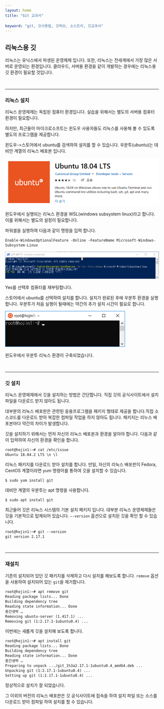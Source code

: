 ```yaml
---
layout: home
title: "Git 교과서"

keyword: "git, 깃사용법, 깃허브, 소스트리, 깃교과서"
---
```

## 리눅스용 깃
리눅스는 유닉스에서 파생된 운영체제 입니다. 또한, 리눅스는 전세계에서 가장 많은 서버로 운영되는 환경입니다. 클라우드, 서버용 환경을 같이 개발하는 경우에는 리눅스용 깃 환경이 필요할 것입니다.  

<br>
<hr>

### 리눅스 설치
리눅스 운영체제는 독립된 컴퓨터 환경입니다. 실습을 위해서는 별도의 서버용 컴퓨터 환경이 필요합니다.  

하지만, 최근들어 마이크로소프트는 윈도우 사용자들도 리눅스를 사용해 볼 수 있도록 별도의 프로그램을 제공합니다.  

윈도우->스토어에서 ubuntu를 검색하여 설치를 할 수 있습니다. 우분투(ubuntu)는 데비안 계열의 리눅스 배포본 입니다.  

![](./img/linux01.png) 

윈도우에서 실행되는 리눅스 환경을 WSL(windows subsystem linux)라고 합니다. 이를 위해서는 별도의 설정이 필요합니다.  

파워셀을 실행하여 다음과 같이 명령을 입력 합니다.  

```
Enable-WindowsOptionalFeature -Online -FeatureName Microsoft-Windows-Subsystem-Linux
```

![](./img/linux02.png)  

Yes를 선택후 컴퓨터를 재부팅합니다.  

스토어에서 ubuntu를 선택하여 설치를 합니다. 설치가 완료된 후에 우분투 환경을 실행합니다. 우분투가 처음 실행이 될때에는 약간의 추가 설치 시간이 필요로 합니다.  

![](./img/linux03.png)  

윈도우에서 우분투 리눅스 환경이 구축되었습니다.  

<br>
<hr>

### 깃 설치
리눅스 운영체제에서 깃을 설치하는 방법은 간단합니다. 직접 깃의 공식사이트에서 설치파일을 다운로드 받지 않아도 됩니다.  

대부분의 리눅스 배포판은 관련된 응용프로그램을 패키지 형태로 제공을 합니다.직접 소스코드를 다운로드 받아 복잡한 컴파일 작업을 하지 않아도 됩니다. 패키지는 리누스 배포본마다 약간의 차이가 발생합니다.  

깃을 설치하기 위해서는 먼저 자신의 리눅스 배포본과 환경을 알아야 합니다. 다음과 같이 입력하여 자신의 환경을 확인을 합니다.  

```
root@hojin1:~# cat /etc/issue
Ubuntu 18.04.2 LTS \n \l
```

리눅스 패키지를 다운로드 받아 설치를 합니다. 만일, 자신의 리눅스 배포판이 Fedora, CentOS 계열이라면 yum 명령어를 통하여 깃을 설치할 수 있습니다.  

```
$ sudo yum install git
```

데비안 계열의 우분투는 apt 명령을 사용합니다.  

```
$ sudo apt install git
```

최근들어 깃은 리눅스 시스템의 기본 설치 페키지 입니다. 대부분 리눅스 운영체제들은 깃을 기본적으로 탑제되어 있습니다. `–-version` 옵션으로 설치된 깃을 확인 할 수 있습니다.  

```
root@hojin1:~# git --version
git version 2.17.1
```
<br>
<hr>

### 재설치
기존의 설치되어 있던 깃 패키지를 삭제하고 다시 설치를 해보도록 합니다. `remove` 옵션을 사용하여 설치되어 있는 `git`을 제거합니다.  

```
root@hojin1:~# apt remove git
Reading package lists... Done
Building dependency tree
Reading state information... Done
중간생략 …
Removing ubuntu-server (1.417.1) ...
Removing git (1:2.17.1-1ubuntu0.4) ...
```

이번에는 새롭게 깃을 설치해 보도록 합니다.  

```
root@hojin1:~# apt install git
Reading package lists... Done
Building dependency tree
Reading state information... Done
중간생략 …
Preparing to unpack .../git_1%3a2.17.1-1ubuntu0.4_amd64.deb ...
Unpacking git (1:2.17.1-1ubuntu0.4) ...
Setting up git (1:2.17.1-1ubuntu0.4) ...
```

정상적으로 설치가 잘 되었습니다.  

그 이외의 버전의 리눅스 배포판은 깃 공식사이트에 접속을 하여 설치 파일 또는 소스를 다운로드 받아 컴파일 하여 설치를 할 수 있습니다.  

<br><br><br>